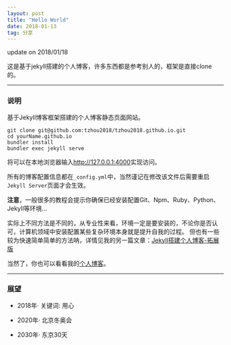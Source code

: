 ```yaml
---
layout: post
title: "Hello World"
date: 2018-01-13
tag: 分享
---
```


update on 2018/01/18

这是基于jekyll搭建的个人博客，许多东西都是参考别人的，框架是直接clone的。

---
### 说明

基于Jekyll博客框架搭建的个人博客静态页面网站。

```
git clone git@github.com:tzhou2018/tzhou2018.github.io.git
cd yourName.github.io
bundler install
bundler exec jekyll serve
```

将可以在本地浏览器输入<http://127.0.0.1:4000>实现访问。

所有的博客配置信息都在`_config.yml`中，当然谨记在修改该文件后需要重启`Jekyll Server`页面才会生效。

**注意**，一般很多的教程会提示你确保已经安装配置Git、Npm、Ruby、Python、Jekyll等环境...

实际上不同方法是不同的，从专业性来看，环境一定是要安装的，不论你是否认可，计算机领域中安装配置某些复杂环境本身就是提升自我的过程。 但也有一些较为快速简单简单的方法呐，详情见我的另一篇文章：[Jekyll搭建个人博客-拓展版](https://javef.github.io/2018/02/Jekyll-%E6%90%AD%E5%BB%BA%E4%B8%AA%E4%BA%BA%E5%8D%9A%E5%AE%A2-%E6%8B%93%E5%B1%95%E7%89%88/)

当然了，你也可以看看我的[个人博客](https://tzhou2018.github.io/)。


---
### 展望

* 2018年· 关键词: 用心

* 2020年· 北京冬奥会

* 2030年· 东京30天
